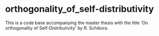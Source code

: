# orthogonality_of_self-distributivity

This is a code base accompanying the master thesis with the title 'On orthogonality of Self-Distributivity' by R. Schikora.